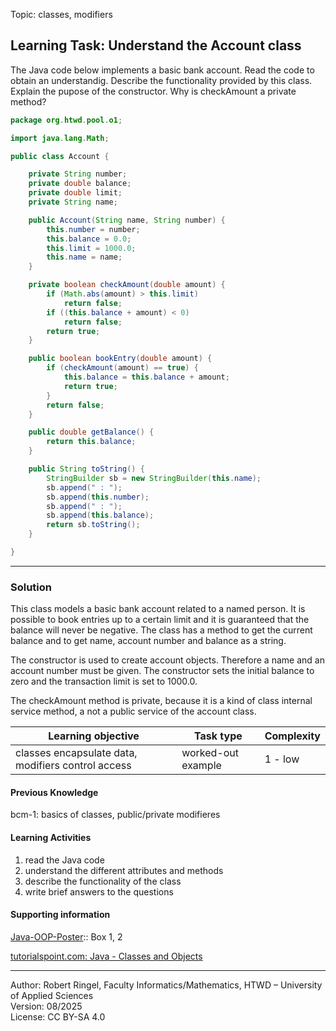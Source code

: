 Topic: classes, modifiers

## Learning Task: Understand the Account class

The Java code below implements a basic bank account. Read the code to obtain an understandig. Describe the functionality provided by this class. Explain the pupose of the constructor. Why is checkAmount a private method?

``` java
package org.htwd.pool.o1;

import java.lang.Math;

public class Account {

    private String number;
    private double balance;
    private double limit;
    private String name;

    public Account(String name, String number) {
        this.number = number;
        this.balance = 0.0;
        this.limit = 1000.0;
        this.name = name;
    }

    private boolean checkAmount(double amount) {
        if (Math.abs(amount) > this.limit)
            return false;
        if ((this.balance + amount) < 0)
            return false;
        return true;
    }

    public boolean bookEntry(double amount) {
        if (checkAmount(amount) == true) {
            this.balance = this.balance + amount;
            return true;
        }
        return false;
    }

    public double getBalance() {
        return this.balance;
    }

    public String toString() {
        StringBuilder sb = new StringBuilder(this.name);
        sb.append(" : ");
        sb.append(this.number);
        sb.append(" : ");
        sb.append(this.balance);
        return sb.toString();
    }

}
```

---------------------------------------

### Solution
This class models a basic bank account related to a named person. It is possible to book entries up to a certain limit and it is guaranteed that the balance will never be negative. The class has a method to get the current balance and to get name, account number and balance as a string.

The constructor is used to create account objects. Therefore a name and an account number must be given. The constructor sets the initial balance to zero and the transaction limit is set to 1000.0.

The checkAmount method is private, because it is a kind of class internal service method, a not a public service of the account class.


| **Learning objective**                         | **Task type**   | **Complexity** |
| ---------------------------------------------- | --------------- | -------------- |
| classes encapsulate data, modifiers control access | worked-out example | 1 - low |  

#### Previous Knowledge

bcm-1: basics of classes, public/private modifieres  

#### Learning Activities

1) read the Java code
2) understand the different attributes and methods
3) describe the functionality of the class
4) write brief answers to the questions

#### Supporting information

[Java-OOP-Poster](../JavaPosterOOP_engl.pdf):: Box 1, 2

[tutorialspoint.com: Java - Classes and Objects](https://www.tutorialspoint.com/java/java_object_classes.htm)  

---------------------------------------
Author: Robert Ringel, Faculty Informatics/Mathematics, HTWD – University of Applied Sciences  
Version: 08/2025            
License: CC BY-SA 4.0
